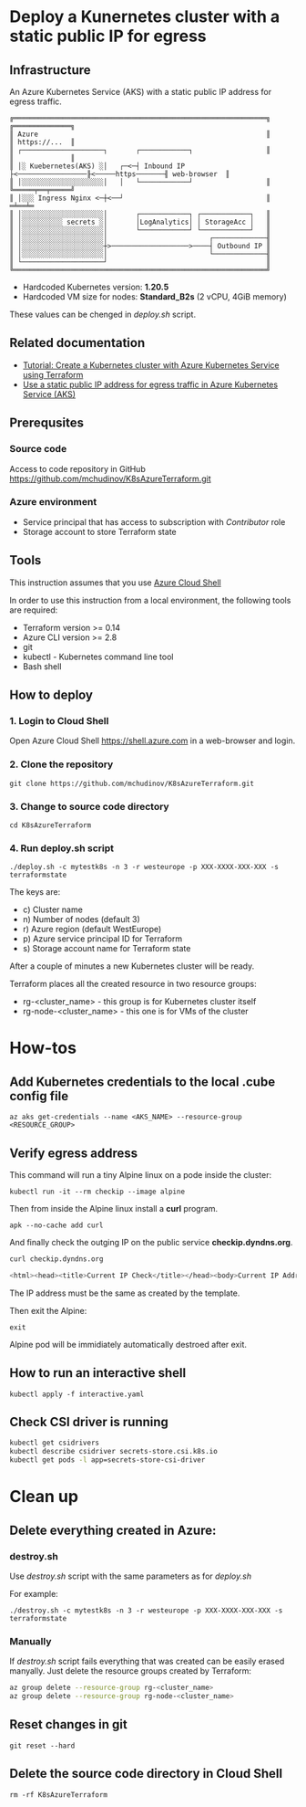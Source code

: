# Deploy a Kunernetes cluster with a static public IP for egress

## Infrastructure
An Azure Kubernetes Service (AKS) with a static public IP address for egress traffic.
```
╔══════════════════════════════════════════════════════════════╗                  ╔══════════════╗  
║ Azure                                                        ║                  ║ https://...  ║
║ ┌────────────────────┐       ┌────────────┐                  ║                  ║              ║
║ │░ Kuebernetes(AKS) ░│   ┌─<─┤ Inbound IP ├<─────────────────╟<─────https───────╢ web-browser  ║
║ │░░░░░░░░░░░░░░░░░░░░│   │   └────────────┘                  ║                  ╚═════╤══╤═════╝
║ │░░░ Ingress Nginx <─┼<──┘                                   ║                       ═╧══╧═ 
║ │░░░░░░░░░░░░░░░░░░░░│       ┌────────────┐ ┌────────────┐   ║
║ │░░░░░░░░░░ secrets ░│       │LogAnalytics│ │ StorageAcc │   ║
║ │░░░░░░░░░░░░░░░░░░░░│       └────────────┘ └────────────┘   ║
║ │░░░░░░░░░░░░░░░░░░░░│                         ┌─────────────╢               
║ │░░░░░░░░░░░░░░░░░░░░┼>───────────────────>────┤ Outbound IP ║ 
║ │░░░░░░░░░░░░░░░░░░░░│                         └─────────────╢                
║ └────────────────────┘                                       ║               
╚══════════════════════════════════════════════════════════════╝                                                                                               
```
* Hardcoded Kubernetes version: **1.20.5**
* Hardcoded VM size for nodes: **Standard_B2s** (2 vCPU, 4GiB memory)

These values can be chenged in _deploy.sh_ script.

## Related documentation
*  [Tutorial: Create a Kubernetes cluster with Azure Kubernetes Service using Terraform](https://docs.microsoft.com/en-us/azure/developer/terraform/create-k8s-cluster-with-tf-and-aks)
*  [Use a static public IP address for egress traffic in Azure Kubernetes Service (AKS)](https://docs.microsoft.com/en-us/azure/aks/egress)

## Prerequsites
### Source code
Access to code repository in GitHub
https://github.com/mchudinov/K8sAzureTerraform.git

### Azure environment
* Service principal that has access to subscription with _Contributor_ role
* Storage account to store Terraform state

## Tools
This instruction assumes that you use [Azure Cloud Shell](https://docs.microsoft.com/en-us/azure/cloud-shell/overview)

In order to use this instruction from a local environment, the following tools are required:
*  Terraform version >= 0.14
*  Azure CLI version >= 2.8
*  git
*  kubectl - Kubernetes command line tool
*  Bash shell 

## How to deploy
### 1. Login to Cloud Shell
Open Azure Cloud Shell https://shell.azure.com in a web-browser and login.

### 2. Clone the repository 
`git clone https://github.com/mchudinov/K8sAzureTerraform.git`

### 3. Change to source code directory
`cd K8sAzureTerraform`

### 4. Run deploy.sh script
`./deploy.sh -c mytestk8s -n 3 -r westeurope -p XXX-XXXX-XXX-XXX -s terraformstate`

The keys are:
*  c) Cluster name
*  n) Number of nodes (default 3)
*  r) Azure region (default WestEurope)
*  p) Azure service principal ID for Terraform
*  s) Storage account name for Terraform state

After a couple of minutes a new Kubernetes cluster will be ready.

Terraform places all the created resource in two resource groups:
* rg-<cluster_name> - this group is for Kubernetes cluster itself
* rg-node-<cluster_name> - this one is for VMs of the cluster

# How-tos
## Add Kubernetes credentials to the local .cube config file
`az aks get-credentials --name <AKS_NAME> --resource-group <RESOURCE_GROUP>`

## Verify egress address
This command will run a tiny Alpine linux on a pode inside the cluster:

`kubectl run -it --rm checkip --image alpine`

Then from inside the Alpine linux install a **curl** program.

`apk --no-cache add curl`

And finally check the outging IP on the public service **checkip.dyndns.org**.
```sh
curl checkip.dyndns.org

<html><head><title>Current IP Check</title></head><body>Current IP Address: 40.121.183.52</body></html>
```
The IP address must be the same as created by the template.

Then exit the Alpine:

`exit`

Alpine pod will be immidiately automatically destroed after exit.

## How to run an interactive shell
`kubectl apply -f interactive.yaml`

## Check CSI driver is running
```sh
kubectl get csidrivers
kubectl describe csidriver secrets-store.csi.k8s.io
kubectl get pods -l app=secrets-store-csi-driver
```

# Clean up
## Delete everything created in Azure:
### destroy.sh
Use _destroy.sh_ script with the same parameters as for _deploy.sh_

For example:

`./destroy.sh -c mytestk8s -n 3 -r westeurope -p XXX-XXXX-XXX-XXX -s terraformstate`

### Manually
If _destroy.sh_ script fails everything that was created can be easily erased manyally. Just delete the resource groups created by Terraform: 
```sh
az group delete --resource-group rg-<cluster_name>
az group delete --resource-group rg-node-<cluster_name>
```

## Reset changes in git
`git reset --hard`

## Delete the source code directory in Cloud Shell
`rm -rf K8sAzureTerraform`